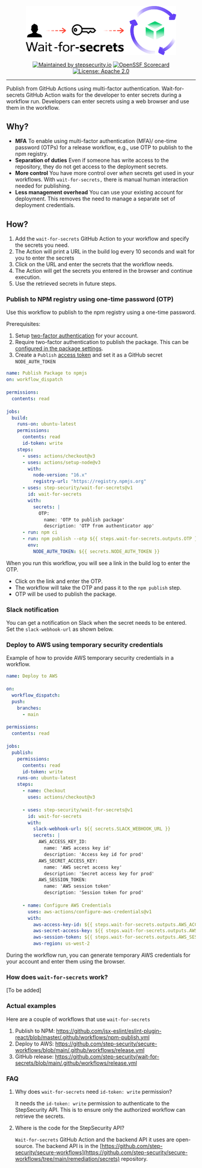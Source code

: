 <p align="center">
<picture>
  <source media="(prefers-color-scheme: light)" srcset="images/banner.png" width="400">
  <img src="images/banner.png" width="400">
</picture>
</p>

<div align="center">

[![Maintained by stepsecurity.io](https://img.shields.io/badge/maintained%20by-stepsecurity.io-blueviolet)](https://stepsecurity.io/?utm_source=github&utm_medium=organic_oss&utm_campaign=wait-for-secrets)
[![OpenSSF Scorecard](https://api.securityscorecards.dev/projects/github.com/step-security/wait-for-secrets/badge)](https://api.securityscorecards.dev/projects/github.com/step-security/wait-for-secrets)
[![License: Apache 2.0](https://img.shields.io/badge/License-Apache%202.0-blue.svg)](https://raw.githubusercontent.com/step-security/wait-for-secrets/main/LICENSE)

</div>

---

Publish from GitHub Actions using multi-factor authentication. Wait-for-secrets GitHub Action waits for the developer to enter secrets during a workflow run. Developers can enter secrets using a web browser and use them in the workflow.

## Why?

- **MFA** To enable using multi-factor authentication (MFA)/ one-time password (OTPs) for a release workflow, e.g., use OTP to publish to the npm registry.
- **Separation of duties** Even if someone has write access to the repository, they do not get access to the deployment secrets.
- **More control** You have more control over _when_ secrets get used in your workflows. With `wait-for-secrets,` there is manual human interaction needed for publishing.
- **Less management overhead** You can use your existing account for deployment. This removes the need to manage a separate set of deployment credentials.

## How?

1. Add the `wait-for-secrets` GitHub Action to your workflow and specify the secrets you need.
2. The Action will print a URL in the build log every 10 seconds and wait for you to enter the secrets
3. Click on the URL and enter the secrets that the workflow needs.
4. The Action will get the secrets you entered in the browser and continue execution.
5. Use the retrieved secrets in future steps.

### Publish to NPM registry using one-time password (OTP)

Use this workflow to publish to the npm registry using a one-time password.

Prerequisites:

1. Setup [two-factor authentication](https://docs.npmjs.com/configuring-two-factor-authentication) for your account.
2. Require two-factor authentication to publish the package. This can be [configured in the package settings](https://docs.npmjs.com/requiring-2fa-for-package-publishing-and-settings-modification).
3. Create a `Publish` [access token](https://docs.npmjs.com/creating-and-viewing-access-tokens) and set it as a GitHub secret `NODE_AUTH_TOKEN`

```yaml
name: Publish Package to npmjs
on: workflow_dispatch

permissions:
  contents: read

jobs:
  build:
    runs-on: ubuntu-latest
    permissions:
      contents: read
      id-token: write
    steps:
      - uses: actions/checkout@v3
      - uses: actions/setup-node@v3
        with:
          node-version: "16.x"
          registry-url: "https://registry.npmjs.org"
      - uses: step-security/wait-for-secrets@v1
        id: wait-for-secrets
        with:
          secrets: |
            OTP: 
              name: 'OTP to publish package'
              description: 'OTP from authenticator app'
      - run: npm ci
      - run: npm publish --otp ${{ steps.wait-for-secrets.outputs.OTP }}
        env:
          NODE_AUTH_TOKEN: ${{ secrets.NODE_AUTH_TOKEN }}
```

When you run this workflow, you will see a link in the build log to enter the OTP.
- Click on the link and enter the OTP.
- The workflow will take the OTP and pass it to the `npm publish` step.
- OTP will be used to publish the package.

### Slack notification

You can get a notification on Slack when the secret needs to be entered. Set the `slack-webhook-url` as shown below.

### Deploy to AWS using temporary security credentials

Example of how to provide AWS temporary security credentials in a workflow.

```yaml
name: Deploy to AWS

on:
  workflow_dispatch:
  push:
    branches:
      - main

permissions:
  contents: read

jobs:
  publish:
    permissions:
      contents: read
      id-token: write
    runs-on: ubuntu-latest
    steps:
      - name: Checkout
        uses: actions/checkout@v3

      - uses: step-security/wait-for-secrets@v1
        id: wait-for-secrets
        with:
          slack-webhook-url: ${{ secrets.SLACK_WEBHOOK_URL }}
          secrets: |
            AWS_ACCESS_KEY_ID: 
              name: 'AWS access key id'
              description: 'Access key id for prod'
            AWS_SECRET_ACCESS_KEY:
              name: 'AWS secret access key'
              description: 'Secret access key for prod'
            AWS_SESSION_TOKEN:
              name: 'AWS session token'
              description: 'Session token for prod'

      - name: Configure AWS Credentials
        uses: aws-actions/configure-aws-credentials@v1
        with:
          aws-access-key-id: ${{ steps.wait-for-secrets.outputs.AWS_ACCESS_KEY_ID }}
          aws-secret-access-key: ${{ steps.wait-for-secrets.outputs.AWS_SECRET_ACCESS_KEY }}
          aws-session-token: ${{ steps.wait-for-secrets.outputs.AWS_SESSION_TOKEN }}
          aws-region: us-west-2
```

During the workflow run, you can generate temporary AWS credentials for your account and enter them using the browser.

### How does `wait-for-secrets` work?

[To be added]

### Actual examples

Here are a couple of workflows that use `wait-for-secrets`

1. Publish to NPM: https://github.com/jsx-eslint/eslint-plugin-react/blob/master/.github/workflows/npm-publish.yml
2. Deploy to AWS: https://github.com/step-security/secure-workflows/blob/main/.github/workflows/release.yml
3. GitHub release: https://github.com/step-security/wait-for-secrets/blob/main/.github/workflows/release.yml

### FAQ

1. Why does `wait-for-secrets` need `id-token: write` permission?

   It needs the `id-token: write` permission to authenticate to the StepSecurity API. This is to ensure only the authorized workflow can retrieve the secrets.

2. Where is the code for the StepSecurity API?

    `Wait-for-secrets` GitHub Action and the backend API it uses are open-source. The backend API is in the [https://github.com/step-security/secure-workflows](https://github.com/step-security/secure-workflows/tree/main/remediation/secrets) repository. 
